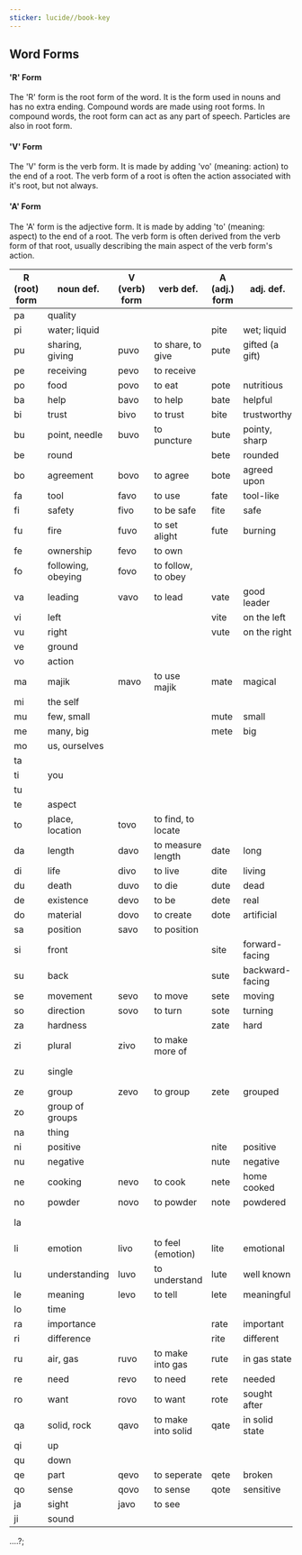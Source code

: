 ```yaml
---
sticker: lucide//book-key
---
```

## Word Forms
#### 'R' Form
The 'R' form is the root form of the word. It is the form used in nouns and has no extra ending. Compound words are made using root forms. In compound words, the root form can act as any part of speech. Particles are also in root form.
#### 'V' Form
The 'V' form is the verb form. It is made by adding 'vo' (meaning: action) to the end of a root. The verb form of a root is often the action associated with it's root, but not always.
#### 'A' Form
The 'A' form is the adjective form. It is made by adding 'to' (meaning: aspect) to the end of a root. The verb form is often derived from the verb form of that root, usually describing the main aspect of the verb form's action.





| R (root) form | noun def.          | V (verb) form | verb def.          | A (adj.) form | adj. def.       | other def   |
| ------------- | ------------------ | ------------- | ------------------ | ------------- | --------------- | ----------- |
| pa            | quality            |               |                    |               |                 |             |
| pi            | water; liquid      |               |                    | pite          | wet; liquid     |             |
| pu            | sharing, giving    | puvo          | to share, to give  | pute          | gifted (a gift) |             |
| pe            | receiving          | pevo          | to receive         |               |                 |             |
| po            | food               | povo          | to eat             | pote          | nutritious      |             |
| ba            | help               | bavo          | to help            | bate          | helpful         |             |
| bi            | trust              | bivo          | to trust           | bite          | trustworthy     |             |
| bu            | point, needle      | buvo          | to puncture        | bute          | pointy, sharp   |             |
| be            | round              |               |                    | bete          | rounded         |             |
| bo            | agreement          | bovo          | to agree           | bote          | agreed upon     |             |
| fa            | tool               | favo          | to use             | fate          | tool-like       |             |
| fi            | safety             | fivo          | to be safe         | fite          | safe            |             |
| fu            | fire               | fuvo          | to set alight      | fute          | burning         |             |
| fe            | ownership          | fevo          | to own             |               |                 |             |
| fo            | following, obeying | fovo          | to follow, to obey |               |                 |             |
| va            | leading            | vavo          | to lead            | vate          | good leader     |             |
| vi            | left               |               |                    | vite          | on the left     |             |
| vu            | right              |               |                    | vute          | on the right    |             |
| ve            | ground             |               |                    |               |                 |             |
| vo            | action             |               |                    |               |                 | V form      |
| ma            | majik              | mavo          | to use majik       | mate          | magical         |             |
| mi            | the self           |               |                    |               |                 |             |
| mu            | few, small         |               |                    | mute          | small           |             |
| me            | many, big          |               |                    | mete          | big             |             |
| mo            | us, ourselves      |               |                    |               |                 |             |
| ta            |                    |               |                    |               |                 | and         |
| ti            | you                |               |                    |               |                 |             |
| tu            |                    |               |                    |               |                 | or          |
| te            | aspect             |               |                    |               |                 | A form      |
| to            | place, location    | tovo          | to find, to locate |               |                 |             |
| da            | length             | davo          | to measure length  | date          | long            |             |
| di            | life               | divo          | to live            | dite          | living          |             |
| du            | death              | duvo          | to die             | dute          | dead            |             |
| de            | existence          | devo          | to be              | dete          | real            |             |
| do            | material           | dovo          | to create          | dote          | artificial      |             |
| sa            | position           | savo          | to position        |               |                 |             |
| si            | front              |               |                    | site          | forward-facing  |             |
| su            | back               |               |                    | sute          | backward-facing |             |
| se            | movement           | sevo          | to move            | sete          | moving          |             |
| so            | direction          | sovo          | to turn            | sote          | turning         |             |
| za            | hardness           |               |                    | zate          | hard            |             |
| zi            | plural             | zivo          | to make more of    |               |                 | R: plural   |
| zu            | single             |               |                    |               |                 | R: singular |
| ze            | group              | zevo          | to group           | zete          | grouped         |             |
| zo            | group of groups    |               |                    |               |                 |             |
| na            | thing              |               |                    |               |                 |             |
| ni            | positive           |               |                    | nite          | positive        |             |
| nu            | negative           |               |                    | nute          | negative        |             |
| ne            | cooking            | nevo          | to cook            | nete          | home cooked     |             |
| no            | powder             | novo          | to powder          | note          | powdered        |             |
| la            |                    |               |                    |               |                 | with; using |
| li            | emotion            | livo          | to feel (emotion)  | lite          | emotional       |             |
| lu            | understanding      | luvo          | to understand      | lute          | well known      |             |
| le            | meaning            | levo          | to tell            | lete          | meaningful      |             |
| lo            | time               |               |                    |               |                 |             |
| ra            | importance         |               |                    | rate          | important       |             |
| ri            | difference         |               |                    | rite          | different       |             |
| ru            | air, gas           | ruvo          | to make into gas   | rute          | in gas state    |             |
| re            | need               | revo          | to need            | rete          | needed          |             |
| ro            | want               | rovo          | to want            | rote          | sought after    |             |
| qa            | solid, rock        | qavo          | to make into solid | qate          | in solid state  |             |
| qi            | up                 |               |                    |               |                 |             |
| qu            | down               |               |                    |               |                 |             |
| qe            | part               | qevo          | to seperate        | qete          | broken          |             |
| qo            | sense              | qovo          | to sense           | qote          | sensitive       |             |
| ja            | sight              | javo          | to see             |               |                 |             |
| ji            | sound              |               |                    |               |                 |             |




....?;